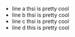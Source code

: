 - line a thsi is pretty cool
- line b thsi is pretty cool
- line c thsi is pretty cool
- line d this is pretty cool
